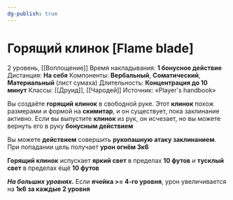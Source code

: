 ```yaml
---
dg-publish: true
---
```

# Горящий клинок [Flame blade]
2 уровень, [[Воплощение]]
Время накладывания: **1 бонусное действие**
Дистанция: **На себя**
Компоненты: **Вербальный**, **Соматический**, **Материальный** (лист сумаха)
Длительность: **Концентрация до 10 минут**
Классы: [[Друид]], [[Чародей]]
Источник: «Player's handbook»

Вы создаёте **горящий клинок** в свободной руке. Этот **клинок** похож размерами и формой на **скимитар**, и он существует, пока заклинание активно. Если вы выпустите **клинок** из рук, он исчезает, но вы можете вернуть его в руку **бонусным действием**

Вы можете **действием** совершить **рукопашную атаку заклинанием**. При попадании цель получает **урон огнём 3к6**

**Горящий клинок** испускает **яркий свет** в пределах **10 футов** и **тусклый свет** в пределах ещё **10 футов**

**_На больших уровнях._** Если **ячейка >= 4-го уровня**, урон увеличивается на **1к6 за каждые 2 уровня**